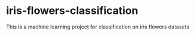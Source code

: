 # iris-flowers-classification
This is a machine learning project for classification on iris flowers datasets
